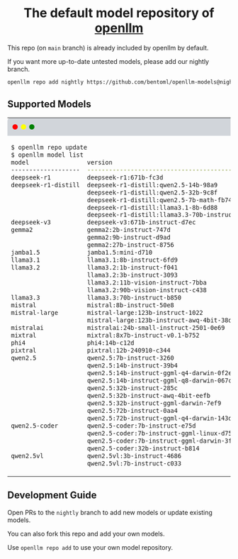 <div align="center">
    <h1 align="center">The default model repository of <a href="https://github.com/bentoml/openllm">openllm</a></h1>
</div>

This repo (on `main` branch) is already included by openllm by default.

If you want more up-to-date untested models, please add our nightly branch.

```bash
openllm repo add nightly https://github.com/bentoml/openllm-models@nightly
```

## Supported Models
<table style="width: 100%; border-collapse: collapse;">
<tr>
  <td style="background-color: #D1D5DA; padding: 10px; border-radius: 8px 8px 0 0; width: 100%;">
    <span style="color: red;">●</span>
    <span style="color: yellow;">●</span>
    <span style="color: green;">●</span>
  </td>
</tr>
<tr>
<td>

```bash
$ openllm repo update
$ openllm model list
model                version                                         repo     required GPU RAM    platforms
-------------------  ----------------------------------------------  -------  ------------------  -----------
deepseek-r1          deepseek-r1:671b-fc3d                           default  80Gx16              linux
deepseek-r1-distill  deepseek-r1-distill:qwen2.5-14b-98a9            default  80G                 linux
                     deepseek-r1-distill:qwen2.5-32b-9c8f            default  80G                 linux
                     deepseek-r1-distill:qwen2.5-7b-math-fb74        default  24G                 linux
                     deepseek-r1-distill:llama3.1-8b-6d88            default  24G                 linux
                     deepseek-r1-distill:llama3.3-70b-instruct-31b8  default  80Gx2               linux
deepseek-v3          deepseek-v3:671b-instruct-d7ec                  default  80Gx16              linux
gemma2               gemma2:2b-instruct-747d                         default  12G                 linux
                     gemma2:9b-instruct-d9ad                         default  24G                 linux
                     gemma2:27b-instruct-8756                        default  80G                 linux
jamba1.5             jamba1.5:mini-d710                              default  80Gx4               linux
llama3.1             llama3.1:8b-instruct-6fd9                       default  24G                 linux
llama3.2             llama3.2:1b-instruct-f041                       default  24G                 linux
                     llama3.2:3b-instruct-3093                       default  24G                 linux
                     llama3.2:11b-vision-instruct-7bba               default  80G                 linux
                     llama3.2:90b-vision-instruct-c438               default  80Gx2               linux
llama3.3             llama3.3:70b-instruct-b850                      default  80Gx2               linux
mistral              mistral:8b-instruct-50e8                        default  24G                 linux
mistral-large        mistral-large:123b-instruct-1022                default  80Gx4               linux
                     mistral-large:123b-instruct-awq-4bit-38df       default  80G                 linux
mistralai            mistralai:24b-small-instruct-2501-0e69          default  80G                 linux
mixtral              mixtral:8x7b-instruct-v0.1-b752                 default  80Gx2               linux
phi4                 phi4:14b-c12d                                   default  80G                 linux
pixtral              pixtral:12b-240910-c344                         default  80G                 linux
qwen2.5              qwen2.5:7b-instruct-3260                        default  24G                 linux
                     qwen2.5:14b-instruct-39b4                       default  80G                 linux
                     qwen2.5:14b-instruct-ggml-q4-darwin-0f2e        default                      linux
                     qwen2.5:14b-instruct-ggml-q8-darwin-067c        default                      linux
                     qwen2.5:32b-instruct-285c                       default  80G                 linux
                     qwen2.5:32b-instruct-awq-4bit-eefb              default  40G                 linux
                     qwen2.5:32b-instruct-ggml-darwin-7ef9           default                      linux
                     qwen2.5:72b-instruct-0aa4                       default  80Gx2               linux
                     qwen2.5:72b-instruct-ggml-q4-darwin-143d        default                      linux
qwen2.5-coder        qwen2.5-coder:7b-instruct-e75d                  default  24G                 linux
                     qwen2.5-coder:7b-instruct-ggml-linux-d755       default                      linux
                     qwen2.5-coder:7b-instruct-ggml-darwin-3f22      default                      linux
                     qwen2.5-coder:32b-instruct-b814                 default  80G                 linux
qwen2.5vl            qwen2.5vl:3b-instruct-4686                      default  24G                 linux
                     qwen2.5vl:7b-instruct-c033                      default  24G                 linux

```

</td>
</tr>
</table>


## Development Guide

Open PRs to the `nightly` branch to add new models or update existing models.

You can also fork this repo and add your own models.

Use `openllm repo add` to use your own model repository.